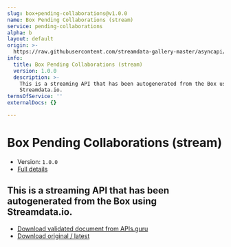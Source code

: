 ```yaml
---
slug: box+pending-collaborations@v1.0.0
name: Box Pending Collaborations (stream)
service: pending-collaborations
alpha: b
layout: default
origin: >-
  https://raw.githubusercontent.com/streamdata-gallery-master/asyncapi/master/_listings/box/box-pending-collaborations-stream-async.md
info:
  title: Box Pending Collaborations (stream)
  version: 1.0.0
  description: >-
    This is a streaming API that has been autogenerated from the Box using
    Streamdata.io.
termsOfService: ''
externalDocs: {}

---
```

# Box Pending Collaborations (stream)

* Version: `1.0.0`
* [Full details](../html/box+pending-collaborations@v1.0.0.html)



## This is a streaming API that has been autogenerated from the Box using Streamdata.io.



* [Download validated document from APIs.guru](https://raw.githubusercontent.com/APIs-guru/asyncapi-directory/master/docs/APIs/box%2Bpending-collaborations%40v1.0.0.yaml)
* [Download original / latest](https://raw.githubusercontent.com/streamdata-gallery-master/asyncapi/master/_listings/box/box-pending-collaborations-stream-async.md)

<script type="application/ld+json">
{
  "@context": "http://schema.org/",
  "@type": "WebAPI",
  "description": "This is a streaming API that has been autogenerated from the Box using Streamdata.io.",
  "documentation": "",

  "name": "Box Pending Collaborations (stream)"
}
</script>
